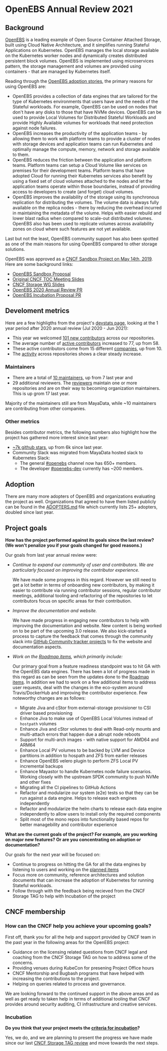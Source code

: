 # OpenEBS Annual Review 2021


## Background

[OpenEBS](https://openebs.io/) is a leading example of Open Source Container Attached Storage, built using Cloud Native Architecture, and it simplifies running Stateful Applications on Kubernetes. OpenEBS manages the local storage available on the Kubernetes worker nodes and dynamically creates distributed persistent block volumes. OpenEBS is implemented using microservices pattern, the storage management and volumes are provided using containers - that are managed by Kubernetes itself. 

Reading through the [OpenEBS adoption stories](https://github.com/openebs/openebs/blob/master/ADOPTERS.md), the primary reasons for using OpenEBS are: 
* OpenEBS provides a collection of data engines that are tailored for the type of Kubernetes environments that users have and the needs of the Stateful workloads. For example, OpenEBS can be used on nodes that don't have any disks to those that have NVMe devices. OpenEBS can be used to provide Local Volumes for Distributed Stateful Workloads and provide Highly Available volumes for workloads that need protection against node failures. 
* OpenEBS increases the productivity of the application teams - by allowing them to work with platform teams to provide a cluster of nodes with storage devices and application teams can run Kubernetes and optimally manage the compute, memory, network and storage available to them. 
* OpenEBS reduces the friction between the application and platform teams. Platform teams can setup a Cloud Volume like services on premises for their development teams. Platform teams that have adopted Cloud for running their Kubernetes services also benefit by using a fixed set of cloud volumes attached to the nodes and let the application teams operate within those boundaries, instead of providing access to developers to create (and forget) cloud volumes.
* OpenEBS improves the availability of the storage using its synchronous replication for distributing the volumes. The volume data is always fully available on the replica nodes - there by reducing the overhead incurred in maintaining the metadata of the volume. Helps with easier rebuild and lower blast radius when compared to scale-out distributed volumes. OpenEBS also has been used to replicate volumes across availability zones on cloud where such features are not yet available. 

Last but not the least, OpenEBS community support has also been spotted as one of the main reasons for using OpenEBS compared to other storage solutions. 

OpenEBS was approved as a [CNCF Sandbox Project on May 14th, 2019](https://github.com/cncf/toc/pull/224). Here are some background links:

- [OpenEBS Sandbox Proposal](https://github.com/cncf/toc/blob/master/proposals/sandbox/openebs.adoc)
- [Original CNCF TOC Meeting Slides](https://docs.google.com/presentation/d/10Z5SsA90MyKLgSSvmGAyufsxoAABIfLTaHDwG7oNQB0/edit#slide=id.g59b9c9aad1_0_245)
- [CNCF Storage WG Slides](https://docs.google.com/presentation/d/1MEx9EyvFW1cLZhFxUvWVd4bzoRS7PNnMqgmbIZaoulw/edit#slide=id.g34883d674a_0_601)
- [OpenEBS 2020 Annual Review PR](https://github.com/cncf/toc/pull/433)
- [OpenEBS Incubation Proposal PR](https://github.com/cncf/toc/pull/506) 


## Develoment metrics

Here are a few highligths from the project's [devstats page](https://openebs.devstats.cncf.io/), looking at the 1 year period after
2020 annual review (Jul 2020 - Jun 2021):

 - This year we welcomed [101 new contributors](https://openebs.devstats.cncf.io/d/52/new-contributors-table?orgId=1&from=1593455400000&to=1625077799000) across our repositories.
 - The average number of [active contributors](https://openebs.devstats.cncf.io/d/74/contributions-chart?orgId=1&from=1593541800000&to=1625077799000) increased to 77, up from 58.
 - These active contributors come from 15 different [companies](https://openebs.devstats.cncf.io/d/7/companies-contributing-in-repository-groups?orgId=1&from=1593541800000&to=1625077799000), up from 10.
 - The [activity](https://openebs.devstats.cncf.io/d/1/activity-repository-groups?orgId=1&from=1561919400000&to=now&var-period=m&var-repogroups=All) across repositories shows a clear steady increase.
   
### Maintainers

- There are a total of [10 maintainers](https://github.com/openebs/openebs/blob/master/MAINTAINERS), up from 7 last year and
- 29 additional reviewers. The [reviewers](https://github.com/openebs/openebs/blob/master/GOVERNANCE.md#reviewers) maintain one or more repositories and are on their way to becoming organization maintainers. This is up grom 17 last year. 

Majority of the maintainers still are from MayaData, while ~10 maintainers are contributing from other companies. 



### Other metrics

Besides contributor metrics, the following numbers also highlight how the
project has gathered more interest since last year:

- [~7k github stars](https://star-history.t9t.io/#openebs/openebs), up from 6k since last year.
- Community Slack was migrated from MayaData hosted slack to Kubernetes Slack:
   - The general [#openebs](https://kubernetes.slack.com/messages/openebs/) channel now has 650+ members.
   - The developer [#openebs-dev](https://kubernetes.slack.com/messages/openebs-dev/) currently has ~200 members.
   
## Adoption

There are many more adopters of OpenEBS and organizations evaluating the project as well. Organizations that agreed to have them listed publicly can be found in the [ADOPTERS.md](https://github.com/openebs/openebs/blob/master/ADOPTERS.md) file which currently lists 25+ adopters, doubled since last year.


## Project goals

**How has the project performed against its goals since the last review? (We won't penalize you if your goals changed for good reasons.)**

Our goals from last year annual review were:

- *Continue to expand our community of user and contributors. We are particularly focused on improving the contributor experience.*
  
  We have made some progress in this regard. However we still need to get a lot better in terms of onboarding new contributors, by making it easier to contribute via running contributor sessions, regular contributor meetings, additional tooling and refactoring of the repositories to let contributors focus on specific areas for their contribution. 

- *Improve the documentation and website.*

  We have made progress in engaging new contributors to help with improving the documentation and website. New content is being worked on to be part of the upcoming 3.0 release. We also kick-started a process to capture the feedback that comes through the community slack into [GitHub Community tracker projects](https://github.com/orgs/openebs/projects) to fix the website and documentation aspects. 
  

- *Work on the [Roadmap items](https://github.com/openebs/openebs/blob/master/ROADMAP.md), which primarily include:*

  Our primary goal from a feature readiness standpoint was to hit GA with the OpenEBS data engines. There has been a lot of progress made in this regard as can be seen from the updates done to the [Roadmap items](https://github.com/openebs/openebs/blob/master/ROADMAP.md). In addition we had to work on a few additional items to address user requests, deal with the changes in the eco-system around Travis/DockerHub and improving the contributor experience. Few noteworthy changes are as follows: 
  - Migrate Jiva and cStor from external-storage provisioner to CSI driver based provisioning 
  - Enhance Jiva to make use of OpenEBS Local Volumes instead of `hostpath` volumes
  - Enhance Jiva and cStor volumes to deal with Read-only mounts and multi-attach errors that happen due a abrupt node reboots 
  - Support for multi-arch images - with native support for AMD64 and ARM64
  - Enhance Local PV volumes to be backed by LVM and Device partitions in addition to hospath and ZFS from earlier releases
  - Enhance OpenEBS velero plugin to perform ZFS Local PV incremental backups 
  - Enhance Mayastor to handle Kubernetes node failure scenarios. Working closely with the upstream SPDK community to push NVMe and other fixes 
  - Migrating all the CI pipelines to GitHub Actions
  - Refactor and modularize our system (e2e) tests so that they can be run against a data engine. Helps to release each engines independently
  - Refactor and modularize the helm charts to release each data engine independently to allow users to install only the required components
  - Split most of the mono repos into functionality based repos for better managebility and contributor experience
   
**What are the current goals of the project? For example, are you working on major new features? Or are you concentrating on adoption or documentation?**

Our goals for the next year will be focused on:
  - Continue to progress on hitting the GA for all the data engines by listening to users and working on the [planned items](https://github.com/openebs/openebs/blob/master/ROADMAP.md) 
  - Focus more on community, reference architectures and solution documents that can increase the adoption of Kubernetes for running Stateful workloads. 
  - Follow through with the feedback being recieved from the CNCF Storage TAG to help with Incubation of the project


## CNCF membership

### How can the CNCF help you achieve your upcoming goals?

First off, thank you for all the help and support provided by CNCF team in the past year in the following areas for the OpenEBS project:
* Guidance on the licensing related questions from CNCF legal and coaching from the CNCF Storage TAG on how to address some of the concerns. 
* Providing venues during KubeCon for presening Project Office hours 
* CNCF Mentorship and Bugbash programs that have helped with increasing the contributions to the project. 
* Helping on queries related to process and governance. 

We are looking forward to the continued support in the above areas and as well as get ready to taken help in terms of additional tooling that CNCF provides around security auditing, CI infrastructure and creative services. 


### Incubation

**Do you think that your project meets the [criteria for incubation](https://github.com/cncf/toc/blob/master/process/graduation_criteria.adoc#incubating-stage)?**

Yes, we do, and we are planning to present the progress we have made since our last [CNCF Storage TAG review](https://github.com/cncf/toc/pull/506#issuecomment-756153457) and move towards the next steps.

